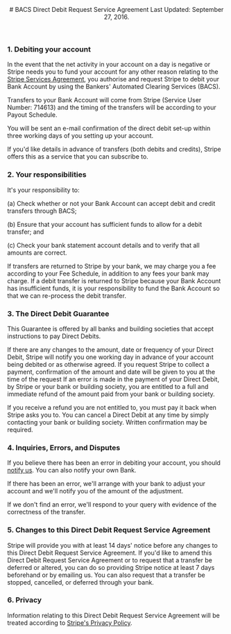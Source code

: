<header>
# BACS Direct Debit Request Service Agreement
Last Updated: September 27, 2016.
</header>

<section>
    
### 1. Debiting your account

In the event that the net activity in your account on a day is negative or Stripe needs you to fund your account for any other reason relating to the [Stripe Services Agreement](https://stripe.com/legal), you authorise and request Stripe to debit your Bank Account by using the Bankers' Automated Clearing Services (BACS).

Transfers to your Bank Account will come from Stripe (Service User Number: 714613) and the timing of the transfers will be according to your Payout Schedule.

You will be sent an e-mail confirmation of the direct debit set-up within three working days of you setting up your account.

If you'd like details in advance of transfers (both debits and credits), Stripe offers this as a service that you can subscribe to.

### 2. Your responsibilities

It's your responsibility to:

(a) Check whether or not your Bank Account can accept debit and credit transfers through BACS;

(b) Ensure that your account has sufficient funds to allow for a debit transfer; and

(c) Check your bank statement account details and to verify that all amounts are correct.

If transfers are returned to Stripe by your bank, we may charge you a fee according to your Fee Schedule, in addition to any fees your bank may charge. If a debit transfer is returned to Stripe because your Bank Account has insufficient funds, it is your responsibility to fund the Bank Account so that we can re-process the debit transfer.

### 3. The Direct Debit Guarantee

This Guarantee is offered by all banks and building societies that accept instructions to pay Direct Debits.

If there are any changes to the amount, date or frequency of your Direct Debit, Stripe will notify you one working day in advance of your account being debited or as otherwise agreed.  If you request Stripe to collect a payment, confirmation of the amount and date will be given to you at the time of the request If an error is made in the payment of your Direct Debit, by Stripe or your bank or building society, you are entitled to a full and immediate refund of the amount paid from your bank or building society.

If you receive a refund you are not entitled to, you must pay it back when Stripe asks you to.  You can cancel a Direct Debit at any time by simply contacting your bank or building society.  Written confirmation may be required. 

### 4. Inquiries, Errors, and Disputes

If you believe there has been an error in debiting your account, you should [notify us](support@stripe.com). You can also notify your own Bank.

If there has been an error, we'll arrange with your bank to adjust your account and we'll notify you of the amount of the adjustment.

If we don't find an error, we'll respond to your query with evidence of the correctness of the transfer.

### 5. Changes to this Direct Debit Request Service Agreement

Stripe will provide you with at least 14 days' notice before any changes to this Direct Debit Request Service Agreement. If you'd like to amend this Direct Debit Request Service Agreement or to request that a transfer be deferred or altered, you can do so providing Stripe notice at least 7 days beforehand or by emailing us. You can also request that a transfer be stopped, cancelled, or deferred through your bank.

### 6. Privacy

Information relating to this Direct Debit Request Service Agreement will be treated according to [Stripe's Privacy Policy](https://stripe.com/privacy).

</section>
